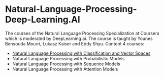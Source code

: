 # Natural-Language-Processing-Deep-Learning.AI
The courses of the Natural Language Processing Specialization at Coursera which is moderated by DeepLearning.ai. The course is taught by Younes Bensouda Mourri, Łukasz Kaiser and Eddy Shyu.
Content 4 courses:
- [Natural Language Processing with Classification and Vector Spaces](https://github.com/Shindora/Natural-Language-Processing-Deep-Learning-AI/tree/master/Course%201.%20Natural%20Language%20Processing%20with%20Classification%20and%20Vector%20Spaces/W1.%20Sentiment%20Analysis%20with%20Logistic%20Regression)
- Natural Language Processing with Probabilistic Models
- Natural Language Processing with Sequence Models
- Natural Language Processing with Attention Models
